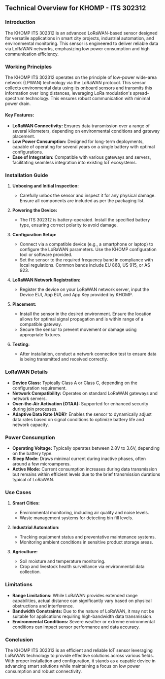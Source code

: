 ## Technical Overview for KHOMP - ITS 302312

### Introduction
The KHOMP ITS 302312 is an advanced LoRaWAN-based sensor designed for versatile applications in smart city projects, industrial automation, and environmental monitoring. This sensor is engineered to deliver reliable data via LoRaWAN networks, emphasizing low power consumption and high communication efficiency.

### Working Principles
The KHOMP ITS 302312 operates on the principle of low-power wide-area network (LPWAN) technology via the LoRaWAN protocol. This sensor collects environmental data using its onboard sensors and transmits this information over long distances, leveraging LoRa modulation's spread-spectrum technology. This ensures robust communication with minimal power drain.

#### Key Features:
- **LoRaWAN Connectivity:** Ensures data transmission over a range of several kilometers, depending on environmental conditions and gateway placement.
- **Low Power Consumption:** Designed for long-term deployments, capable of operating for several years on a single battery with optimal configurations.
- **Ease of Integration:** Compatible with various gateways and servers, facilitating seamless integration into existing IoT ecosystems.

### Installation Guide
1. **Unboxing and Initial Inspection:**
   - Carefully unbox the sensor and inspect it for any physical damage. Ensure all components are included as per the packaging list.

2. **Powering the Device:**
   - The ITS 302312 is battery-operated. Install the specified battery type, ensuring correct polarity to avoid damage.

3. **Configuration Setup:**
   - Connect via a compatible device (e.g., a smartphone or laptop) to configure the LoRaWAN parameters. Use the KHOMP configuration tool or software provided.
   - Set the sensor to the required frequency band in compliance with local regulations. Common bands include EU 868, US 915, or AS 923.

4. **LoRaWAN Network Registration:**
   - Register the device on your LoRaWAN network server, input the Device EUI, App EUI, and App Key provided by KHOMP.

5. **Placement:**
   - Install the sensor in the desired environment. Ensure the location allows for optimal signal propagation and is within range of a compatible gateway.
   - Secure the sensor to prevent movement or damage using appropriate fixtures.

6. **Testing:**
   - After installation, conduct a network connection test to ensure data is being transmitted and received correctly.

### LoRaWAN Details
- **Device Class:** Typically Class A or Class C, depending on the configuration requirement.
- **Network Compatibility:** Operates on standard LoRaWAN gateways and network servers.
- **Over-the-Air Activation (OTAA):** Supported for enhanced security during join processes.
- **Adaptive Data Rate (ADR):** Enables the sensor to dynamically adjust data rates based on signal conditions to optimize battery life and network capacity.

### Power Consumption
- **Operating Voltage:** Typically operates between 2.8V to 3.6V, depending on the battery type.
- **Sleep Mode:** Draws minimal current during inactive phases, often around a few microamperes.
- **Active Mode:** Current consumption increases during data transmission but remains within efficient levels due to the brief transmission durations typical of LoRaWAN.

### Use Cases
1. **Smart Cities:**
   - Environmental monitoring, including air quality and noise levels.
   - Waste management systems for detecting bin fill levels.

2. **Industrial Automation:**
   - Tracking equipment status and preventative maintenance systems.
   - Monitoring ambient conditions in sensitive product storage areas.

3. **Agriculture:**
   - Soil moisture and temperature monitoring.
   - Crop and livestock health surveillance via environmental data collection.

### Limitations
- **Range Limitations:** While LoRaWAN provides extended range capabilities, actual distance can significantly vary based on physical obstructions and interference.
- **Bandwidth Constraints:** Due to the nature of LoRaWAN, it may not be suitable for applications requiring high-bandwidth data transmission.
- **Environmental Conditions:** Severe weather or extreme environmental conditions can impact sensor performance and data accuracy.

### Conclusion
The KHOMP ITS 302312 is an efficient and reliable IoT sensor leveraging LoRaWAN technology to provide effective solutions across various fields. With proper installation and configuration, it stands as a capable device in advancing smart solutions while maintaining a focus on low power consumption and robust connectivity.